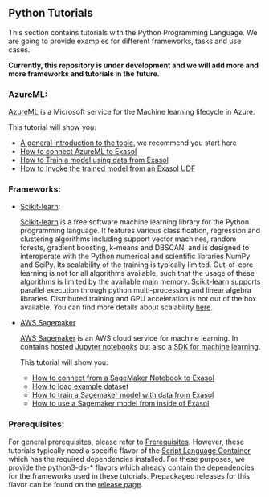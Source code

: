 ## Python Tutorials
This section contains tutorials with the Python Programming Language. We are going to provide examples for different frameworks, tasks and use cases.

**Currently, this repository is under development and we will add more and more frameworks and tutorials in the future.**

### AzureML:
  [AzureML](https://azure.microsoft.com/de-de/products/machine-learning) is a Microsoft service for the Machine 
  learning lifecycle in Azure.

  This tutorial will show you:

  * [A general introduction to the topic](AzureML/Introduction.ipynb), we recommend you start here
  * [How to connect AzureML to Exasol](AzureML/ConnectAzureMLtoExasol.ipynb)
  * [How to Train a model using data from Exasol](AzureML/TrainModelInAzureML.ipynb)
  * [How to Invoke the trained model from an Exasol UDF](AzureML/InvokeModelFromExasolDBwithUDF.ipynb)


### Frameworks:

* [Scikit-learn](scikit-learn):

  [Scikit-learn](https://scikit-learn.org/stable/) is a free software machine learning library for the Python
  programming language. It features various classification, regression and clustering algorithms including support
  vector machines, random forests, gradient boosting, k-means and DBSCAN, and is designed to interoperate with the
  Python numerical and scientific libraries NumPy and SciPy. Its scalability of the training is typically limited.
  Out-of-core learning is not for all algorithms available, such that the usage of these algorithms is limited by the
  available main memory. Scikit-learn supports parallel execution through python multi-processing and linear algebra
  libraries. Distributed training and GPU acceleration is not out of the box available. You can find more details about
  scalability [here](https://scikit-learn.org/stable/modules/computing.html).

* [AWS Sagemaker](sagemaker)

  [AWS Sagemaker](https://aws.amazon.com/de/sagemaker/) is an AWS cloud service for machine learning. In contains
  hosted [Jupyter notebooks](https://jupyter.org/) but also
  a [SDK for machine learning](https://sagemaker.readthedocs.io/en/stable/).

  This tutorial will show you:

  * [How to connect from a SageMaker Notebook to Exasol](sagemaker/ConnectSagemakerToExasol.ipynb)
  * [How to load example dataset](sagemaker/LoadExampleDataIntoExasol.ipynb)
  * [How to train a Sagemaker model with data from Exasol](sagemaker/TrainSagemakerModelWithExasolData.ipynb)
  * [How to use a Sagemaker model from inside of Exasol](sagemaker/UseSagemakerModelFromExasol.ipynb)

### Prerequisites:

For general prerequisites, please refer to [Prerequisites](../README.md). However, these tutorials typically need a specific flavor of the [Script Language Container](https://github.com/exasol/script-languages) which has the required dependencies installed. For these purposes, we provide the python3-ds-* flavors which already contain the dependencies for the frameworks used in these tutorials. Prepackaged releases for this flavor can be found on the [release page](https://github.com/exasol/script-languages/releases).
